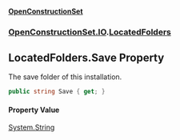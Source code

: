 #### [OpenConstructionSet](index 'index')
### [OpenConstructionSet.IO](index#OpenConstructionSet_IO 'OpenConstructionSet.IO').[LocatedFolders](jgv6_uiXfDVLa_l1InGCGA 'OpenConstructionSet.IO.LocatedFolders')
## LocatedFolders.Save Property
The save folder of this installation.  
```csharp
public string Save { get; }
```
#### Property Value
[System.String](https://docs.microsoft.com/en-us/dotnet/api/System.String 'System.String')
